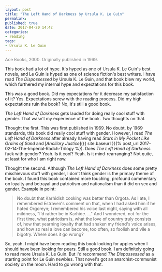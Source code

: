 ```yaml
---
layout: post
title: "The Left Hand of Darkness by Ursula K. Le Guin"
permalink:
published: true
date: 2017-04-20 14:42
categories:
- reading
tags:
- Ursula K. Le Guin
---
```


<p style="color: gray;">Ace Books, 2000. Originally published in 1969.</p>

This book had a lot of hype. It's hyped as one of Ursula K. Le Guin's best novels, and Le Guin is hyped as one of science fiction's best writers. I have read *The Dispossessed* by Ursula K. Le Guin, and that book blew my world, which furthered my internal hype and expectations for this book.

This was a good book. Did my expectations for it decrease my satisfaction of it? Yes. Expectations screw with the reading process. Did my high expectations ruin the book? No, it's still a good book.

*The Left Hand of Darkness* gets lauded for doing really cool stuff with gender. That wasn't my experience of the book. Two thoughts on that.

Thought the first. This was first published in 1969. No doubt, by 1969 standards, this book did really cool stuff with gender. However, I read *The Left Hand of Darkness* after already having read *Stars in My Pocket Like Grains of Sand* and [*Ancillary Justice*]({{ site.baseurl }}{% post_url 2017-02-14-The-Imperial-Radch-Trilogy %}). Does *The Left Hand of Darkness* fuck with gender? Yeah. Is it cool? Yeah. Is it mind-rearranging? Not quite, at least for who I am right now.

Thought the second. Although *The Left Hand of Darkness* does some pretty mischievous stuff with gender, I don't think gender is the primary theme of the book. I found this book contained more touching, profound commentary on loyalty and betrayal and patriotism and nationalism than it did on sex and gender. Example in point:

> No doubt that Karhidish cooking was better than Orgota. As I ate, I remembered Estraven's comment on that, when I had asked him if he hated Orgoreyn; I remembered his voice last night, saying with all mildness, "I'd rather be in Karhide. ..." And I wondered, not for the first time, what patriotism is, what the love of country truly consists of, how that yearning loyalty that had shaken my friend's voice arises, and how so real a love can become, too often, so foolish and vile a bigotry. Where does it go wrong?

So, yeah. I might have been reading this book looking for apples when I should have been looking for pears. Still a good book. I am definitely going to read more Ursula K. Le Guin. But I'd recommend *The Dispossessed* as a starting point for Le Guin newbies. That novel's got an anarchist-communist society on the moon. Hard to go wrong with that.
